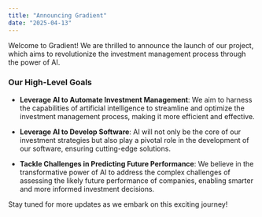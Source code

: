 ```yaml
---
title: "Announcing Gradient"
date: "2025-04-13"
---
```


Welcome to Gradient! We are thrilled to announce the launch of our project, which aims to revolutionize the investment management process through the power of AI.

### Our High-Level Goals

- **Leverage AI to Automate Investment Management**: We aim to harness the capabilities of artificial intelligence to streamline and optimize the investment management process, making it more efficient and effective.

- **Leverage AI to Develop Software**: AI will not only be the core of our investment strategies but also play a pivotal role in the development of our software, ensuring cutting-edge solutions.

- **Tackle Challenges in Predicting Future Performance**: We believe in the transformative power of AI to address the complex challenges of assessing the likely future performance of companies, enabling smarter and more informed investment decisions.

Stay tuned for more updates as we embark on this exciting journey!